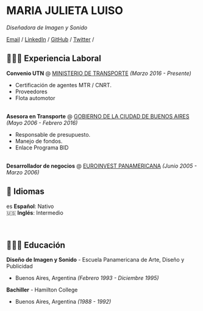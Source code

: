 # MARIA JULIETA LUISO

_Diseñadora de Imagen y Sonido_ <br>

[Email](mailto:julietaluiso@gmail.com) / [LinkedIn](https://www.linkedin.com/in/maria-julieta-luiso/) / [GitHub](https://https://github.com/PequeLulu/) / [Twitter](https://twitter.com/LuisoJulieta) /

## 👩🏼‍💻 Experiencia Laboral

**Convenio UTN** @ [MINISTERIO DE TRANSPORTE](https://www.argentina.gob.ar/transporte) _(Marzo 2016 - Presente)_ <br>
  - Certificación de agentes MTR / CNRT. 
  - Proveedores
  - Flota automotor
<br><br>

**Asesora en Transporte** @ [GOBIERNO DE LA CIUDAD DE BUENOS AIRES](https://www.buenosaires.gob.ar/movilidad/institucional-secretaria-de-transporte) _(Mayo 2006 - Febrero 2016)_ <br>
  - Responsable de presupuesto. 
  - Manejo de fondos.
  - Enlace Programa BID
<br><br>

**Desarrollador de negocios** @ [EUROINVEST PANAMERICANA](https://euroinvestpanamericana.com/) _(Junio 2005 - Marzo 2006)_ <br>

## 💬 Idiomas

es **Español**: Nativo <br>
🇺🇸 **Inglés**: Intermedio <br>
<br><br>

## 👩🏼‍🎓 Educación

**Diseño de Imagen y Sonido** - Escuela Panamericana de Arte, Diseño y Publicidad <br>
- Buenos Aires, Argentina _(Febrero 1993 - Diciembre 1995)_ <br>

**Bachiller** - Hamilton College <br>
- Buenos Aires, Argentina _(1988 - 1992)_

